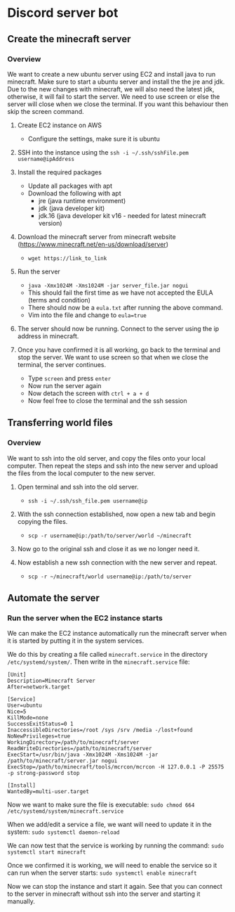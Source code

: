 # Discord server bot

## Create the minecraft server

### Overview

We want to create a new ubuntu server using EC2 and install java to run minecraft. Make sure to start a ubuntu server and install the the jre and jdk. Due to the new changes with minecraft, we will also need the latest jdk, otherwise, it will fail to start the server. We need to use screen or else the server will close when we close the terminal. If you want this behaviour then skip the screen command.

1. Create EC2 instance on AWS

   - Configure the settings, make sure it is ubuntu

2. SSH into the instance using the `ssh -i ~/.ssh/sshFile.pem username@ipAddress`

3. Install the required packages

   - Update all packages with apt
   - Download the following with apt
     - jre (java runtime environment)
     - jdk (java developer kit)
     - jdk.16 (java developer kit v16 - needed for latest minecraft version)

4. Download the minecraft server from minecraft website (https://www.minecraft.net/en-us/download/server)

   - `wget https://link_to_link`

5. Run the server

   - `java -Xmx1024M -Xms1024M -jar server_file.jar nogui`
   - This should fail the first time as we have not accepted the EULA (terms and condition)
   - There should now be a `eula.txt` after running the above command.
   - Vim into the file and change to `eula=true`

6. The server should now be running. Connect to the server using the ip address in minecraft.

7. Once you have confirmed it is all working, go back to the terminal and stop the server. We want to use screen so that when we close the terminal, the server continues.
   - Type `screen` and press `enter`
   - Now run the server again
   - Now detach the screen with `ctrl + a + d`
   - Now feel free to close the terminal and the ssh session

## Transferring world files

### Overview

We want to ssh into the old server, and copy the files onto your local computer. Then repeat the steps and ssh into the new server and upload the files from the local computer to the new server.

1. Open terminal and ssh into the old server.

   - `ssh -i ~/.ssh/ssh_file.pem username@ip`

2. With the ssh connection established, now open a new tab and begin copying the files.

   - `scp -r username@ip:/path/to/server/world ~/minecraft`

3. Now go to the original ssh and close it as we no longer need it.

4. Now establish a new ssh connection with the new server and repeat.
   - `scp -r ~/minecraft/world username@ip:/path/to/server`

## Automate the server

### Run the server when the EC2 instance starts

We can make the EC2 instance automatically run the minecraft server when it is started by putting it in the system services.

We do this by creating a file called `minecraft.service` in the directory `/etc/systemd/system/`. Then write in the `minecraft.service` file:

```
[Unit]
Description=Minecraft Server
After=network.target

[Service]
User=ubuntu
Nice=5
KillMode=none
SuccessExitStatus=0 1
InaccessibleDirectories=/root /sys /srv /media -/lost+found
NoNewPrivileges=true
WorkingDirectory=/path/to/minecraft/server
ReadWriteDirectories=/path/to/minecraft/server
ExecStart=/usr/bin/java -Xmx1024M -Xms1024M -jar /path/to/minecraft/server.jar nogui
ExecStop=/path/to/minecraft/tools/mcrcon/mcrcon -H 127.0.0.1 -P 25575 -p strong-password stop

[Install]
WantedBy=multi-user.target
```

Now we want to make sure the file is executable: `sudo chmod 664 /etc/systemd/system/minecraft.service`

When we add/edit a service a file, we want will need to update it in the system: `sudo systemctl daemon-reload`

We can now test that the service is working by running the command: `sudo systemctl start minecraft`

Once we confirmed it is working, we will need to enable the service so it can run when the server starts: `sudo systemctl enable minecraft`

Now we can stop the instance and start it again. See that you can connect to the server in minecraft without ssh into the server and starting it manually.

